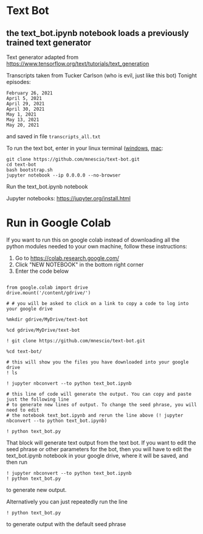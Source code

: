 # Text Bot

## the text_bot.ipynb notebook loads a previously trained text generator

Text generator adapted from https://www.tensorflow.org/text/tutorials/text_generation

Transcripts taken from Tucker Carlson (who is evil, just like this bot) Tonight episodes:

```
February 26, 2021
April 5, 2021
April 29, 2021
April 30, 2021
May 1, 2021
May 13, 2021
May 20, 2021
```

and saved in file ```transcripts_all.txt```


To run the text bot, enter in your linux terminal ([windows](https://docs.microsoft.com/en-us/windows/wsl/install-win10), [mac](https://www.howtogeek.com/682770/how-to-open-the-terminal-on-a-mac/):

```
git clone https://github.com/mnescio/text-bot.git
cd text-bot
bash bootstrap.sh
jupyter notebook --ip 0.0.0.0 --no-browser
```

Run the text_bot.ipynb notebook

Jupyter notebooks: https://jupyter.org/install.html



# Run in Google Colab

If you want to run this on google colab instead of downloading all the python modules needed to your own machine, follow these instructions:

1. Go to https://colab.research.google.com/
2. Click "NEW NOTEBOOK" in the bottom right corner
3. Enter the code below

```

from google.colab import drive
drive.mount('/content/gdrive/')

# # you will be asked to click on a link to copy a code to log into your google drive

%mkdir gdrive/MyDrive/text-bot

%cd gdrive/MyDrive/text-bot

! git clone https://github.com/mnescio/text-bot.git

%cd text-bot/

# this will show you the files you have downloaded into your google drive
! ls 

! jupyter nbconvert --to python text_bot.ipynb

# this line of code will generate the output. You can copy and paste just the following line
# to generate new lines of output. To change the seed phrase, you will need to edit
# the notebook text_bot.ipynb and rerun the line above (! jupyter nbconvert --to python text_bot.ipynb)

! python text_bot.py

```

That block will generate text output from the text bot. If you want to edit the seed phrase or other parameters for the bot, then you will have to edit the text_bot.ipynb notebook in your google drive, where it will be saved, and then run 

```
! jupyter nbconvert --to python text_bot.ipynb
! python text_bot.py
```
to generate new output.

Alternatively you can just repeatedly run the line

```
! python text_bot.py
```

to generate output with the default seed phrase


